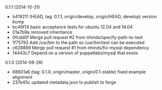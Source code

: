 0.1.1  (2014-10-31)
* b419211 (HEAD, tag: 0.1.1, origin/develop, origin/HEAD, develop) version bump
* bc46f14 basic acceptance tests for ubuntu 12.04 and 14.04
* 01a7b9a removed inheritance
* 0fcdd0f Merge pull request #2 from nhinds/specify-path-to-test
* 1f75793 Add /usr/bin to the path so /usr/bin/test can be executed
* c628889 Merge pull request #1 from nhinds/fix-mysql-dependency
* 14443c7 Depend on a version of puppetlabs/mysql that exists

0.1.0  (2014-08-28)
* 68601a6 (tag: 0.1.0, origin/master, origin/0.1-stable) fixed example alignment
* 237e45c updated metadata.json to publish to forge
